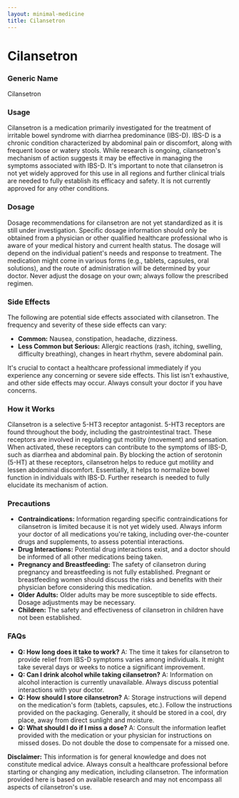 ```yaml
---
layout: minimal-medicine
title: Cilansetron
---
```


# Cilansetron
### Generic Name
Cilansetron

### Usage
Cilansetron is a medication primarily investigated for the treatment of irritable bowel syndrome with diarrhea predominance (IBS-D).  IBS-D is a chronic condition characterized by abdominal pain or discomfort, along with frequent loose or watery stools.  While research is ongoing, cilansetron's mechanism of action suggests it may be effective in managing the symptoms associated with IBS-D.  It's important to note that cilansetron is not yet widely approved for this use in all regions and further clinical trials are needed to fully establish its efficacy and safety.  It is not currently approved for any other conditions.

### Dosage
Dosage recommendations for cilansetron are not yet standardized as it is still under investigation. Specific dosage information should only be obtained from a physician or other qualified healthcare professional who is aware of your medical history and current health status.  The dosage will depend on the individual patient's needs and response to treatment. The medication might come in various forms (e.g., tablets, capsules, oral solutions), and the route of administration will be determined by your doctor.  Never adjust the dosage on your own; always follow the prescribed regimen.

### Side Effects
The following are potential side effects associated with cilansetron.  The frequency and severity of these side effects can vary:

* **Common:** Nausea, constipation, headache, dizziness.
* **Less Common but Serious:**  Allergic reactions (rash, itching, swelling, difficulty breathing), changes in heart rhythm,  severe abdominal pain.

It's crucial to contact a healthcare professional immediately if you experience any concerning or severe side effects. This list isn't exhaustive, and other side effects may occur.  Always consult your doctor if you have concerns.

### How it Works
Cilansetron is a selective 5-HT3 receptor antagonist.  5-HT3 receptors are found throughout the body, including the gastrointestinal tract.  These receptors are involved in regulating gut motility (movement) and sensation.  When activated, these receptors can contribute to the symptoms of IBS-D, such as diarrhea and abdominal pain.  By blocking the action of serotonin (5-HT) at these receptors, cilansetron helps to reduce gut motility and lessen abdominal discomfort.  Essentially, it helps to normalize bowel function in individuals with IBS-D.  Further research is needed to fully elucidate its mechanism of action.

### Precautions
* **Contraindications:** Information regarding specific contraindications for cilansetron is limited because it is not yet widely used.  Always inform your doctor of all medications you're taking, including over-the-counter drugs and supplements, to assess potential interactions.
* **Drug Interactions:**  Potential drug interactions exist, and a doctor should be informed of all other medications being taken.
* **Pregnancy and Breastfeeding:**  The safety of cilansetron during pregnancy and breastfeeding is not fully established.  Pregnant or breastfeeding women should discuss the risks and benefits with their physician before considering this medication.
* **Older Adults:**  Older adults may be more susceptible to side effects.  Dosage adjustments may be necessary.
* **Children:**  The safety and effectiveness of cilansetron in children have not been established.

### FAQs

* **Q: How long does it take to work?** A:  The time it takes for cilansetron to provide relief from IBS-D symptoms varies among individuals.  It might take several days or weeks to notice a significant improvement.
* **Q:  Can I drink alcohol while taking cilansetron?** A:  Information on alcohol interaction is currently unavailable. Always discuss potential interactions with your doctor.
* **Q: How should I store cilansetron?** A:  Storage instructions will depend on the medication's form (tablets, capsules, etc.). Follow the instructions provided on the packaging.  Generally, it should be stored in a cool, dry place, away from direct sunlight and moisture.
* **Q: What should I do if I miss a dose?** A:  Consult the information leaflet provided with the medication or your physician for instructions on missed doses.  Do not double the dose to compensate for a missed one.


**Disclaimer:** This information is for general knowledge and does not constitute medical advice. Always consult a healthcare professional before starting or changing any medication, including cilansetron.  The information provided here is based on available research and may not encompass all aspects of cilansetron's use.
